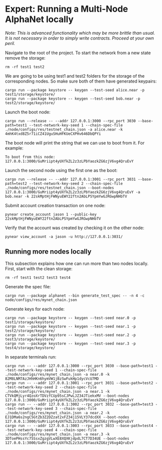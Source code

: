 # Expert: Running a Multi-Node AlphaNet locally

_Note: This is advanced functionality which may be more brittle than usual. It is not necessary in order to simply write contracts. Proceed at your own peril._

Navigate to the root of the project. To start the network from a new state remove the storage:

```text
rm -rf test1 test2
```

We are going to be using test1 and test2 folders for the storage of the corresponding nodes. So make sure both of them have generated keypairs:

```text
cargo run --package keystore -- keygen --test-seed alice.near -p test1/storage/keystore/
cargo run --package keystore -- keygen --test-seed bob.near -p test2/storage/keystore/
```

Launch the boot node:

```text
cargo run --release -- --addr 127.0.0.1:3000 --rpc_port 3030 --base-path=test1 --test-network-key-seed 1 --chain-spec-file ./node/configs/res/testnet_chain.json -a alice.near -k 4mhK4txd8Z5r71iCZ41UguSHuHFKUeCXPHv646DbQPYi
```

The boot node will print the string that we can use to boot from it. For example:

```text
To boot from this node: 127.0.0.1:3000/GuMriipt4yUXfkZL2z3zLPbYaozkZG6zjV6vg4QruEvY
```

Launch the second node using the first one as the boot:

```text
cargo run --release -- --addr 127.0.0.1:3001 --rpc_port 3031 --base-path=test2 --test-network-key-seed 2 --chain-spec-file ./node/configs/res/testnet_chain.json --boot-nodes 127.0.0.1:3000/GuMriipt4yUXfkZL2z3zLPbYaozkZG6zjV6vg4QruEvY -a bob.near -k 22skMptHjFWNyuEWY22ftn2AbLPSYpmYwGJRGwpNHbTV
```

Submit account creation transaction on one node:

```text
pynear create_account jason 1 --public-key 22skMptHjFWNyuEWY22ftn2AbLPSYpmYwGJRGwpNHbTV
```

Verify that the account was created by checking it on the other node:

```text
pynear view_account -a jason -u http://127.0.0.1:3031/
```

## Running more nodes locally

This subsection explains how one can run more than two nodes locally. First, start with the clean storage:

```text
rm -rf test1 test2 test3 test4
```

Generate the spec file:

```text
cargo run --package alphanet --bin generate_test_spec -- -n 4 -c node/configs/res/mynet_chain.json
```

Generate keys for each node:

```text
cargo run --package keystore -- keygen --test-seed near.0 -p test1/storage/keystore/
cargo run --package keystore -- keygen --test-seed near.1 -p test2/storage/keystore/
cargo run --package keystore -- keygen --test-seed near.2 -p test3/storage/keystore/
cargo run --package keystore -- keygen --test-seed near.3 -p test4/storage/keystore/
```

In separate terminals run:

```text
cargo run -- --addr 127.0.0.1:3000 --rpc_port 3030 --base-path=test1 --test-network-key-seed 1 --chain-spec-file ./node/configs/res/mynet_chain.json -a near.0 -k 82M8LNM7AzJHhHKn6hymVW1jBzSwFukHp1dycVcU7MD
cargo run -- --addr 127.0.0.1:3001 --rpc_port 3031 --base-path=test2 --test-network-key-seed 2 --chain-spec-file ./node/configs/res/mynet_chain.json -a near.1 -k CTVkQMjLyr4QzoXrTDVzfCUp95sCJPwLJZ34JTiekxMV --boot-nodes 127.0.0.1:3000/GuMriipt4yUXfkZL2z3zLPbYaozkZG6zjV6vg4QruEvY
cargo run -- --addr 127.0.0.1:3002 --rpc_port 3032 --base-path=test3 --test-network-key-seed 3 --chain-spec-file ./node/configs/res/mynet_chain.json -a near.2 -k EJ1DMa6s2ngC5GtZb3Z2DZzat2xFZ34j15VLY37dcdXX --boot-nodes 127.0.0.1:3000/GuMriipt4yUXfkZL2z3zLPbYaozkZG6zjV6vg4QruEvY
cargo run -- --addr 127.0.0.1:3003 --rpc_port 3033 --base-path=test4 --test-network-key-seed 4 --chain-spec-file ./node/configs/res/mynet_chain.json -a near.3 -k 3DToePHssYc75SsxZgzgVLwXE8XQXKjdpdL7CT7D34UE --boot-nodes 127.0.0.1:3000/GuMriipt4yUXfkZL2z3zLPbYaozkZG6zjV6vg4QruEvY
```

